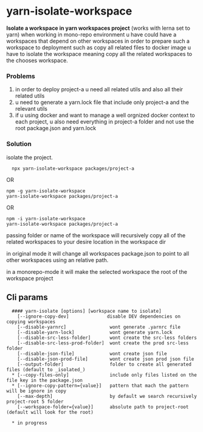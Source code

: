 # yarn-isolate-workspace

**Isolate a workspace in yarn workspaces project** (works with lerna set to yarn)
when working in mono-repo environment u have could have a workspaces that depend on other workspaces
in order to prepare such a workspace to deployment such as copy all related files to docker image
u have to isolate the workspace meaning copy all the related workspaces to the chooses workspace.

### Problems
1. in order to deploy project-a u need all related utils and also all their related utils
2. u need to generate a yarn.lock file that include only project-a and the relevant utils
3. if u using docker and want to manage a well orgnized docker context to each project,
   u also need everything in project-a folder and not use the root package.json and yarn.lock

### Solution

isolate the project.
```shell
  npx yarn-isolate-workspace packages/project-a
```
OR
```shell
npm -g yarn-isolate-workspace
yarn-isolate-workspace packages/project-a
```
OR
```shell
npm -i yarn-isolate-workspace
yarn-isolate-workspace packages/project-a
```
passing folder or name of the workspace
will recursively copy all of the related workspaces to your desire location in the workspace dir

in original mode
it will change all workspaces package.json to point to all other workspaces using an relative path.

in a monorepo-mode
it will make the selected workspace the root of the workspace project

## Cli params
```
  #### yarn-isolate [options] [workspace name to isolate]
    [--ignore-copy-dev]              disable DEV dependencies on copying workspaces
    [--disable-yarnrc]                wont generate .yarnrc file
    [--disable-yarn-lock]             wont generate yarn.lock
    [--disable-src-less-folder]       wont create the src-less folders
    [--disable-src-less-prod-folder]  wont create the prod src-less folder
    [--disable-json-file]             wont create json file
    [--disable-json-prod-file]        wont create json prod json file
    [--output-folder]                 folder to create all generated files (default to _isolated_)
  * [--copy-files-only]               include only files listed on the file key in the package.json
  * [--ignore-copy-pattern={value}]   pattern that mach the pattern will be ignore in copy
    [--max-depth]                     by default we search recursively project-root 5 folder
    [--workspace-folder={value}]      absolute path to project-root (default will look for the root)

  * in progress
```
